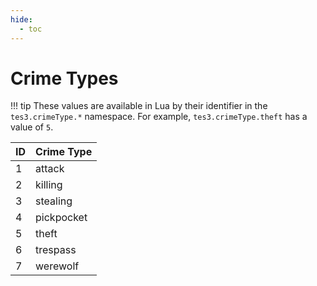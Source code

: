 ```yaml
---
hide:
  - toc
---
```


# Crime Types

!!! tip
	These values are available in Lua by their identifier in the `tes3.crimeType.*` namespace. For example, `tes3.crimeType.theft` has a value of `5`.

ID | Crime Type
-- | -----------------
1  | attack
2  | killing
3  | stealing
4  | pickpocket
5  | theft
6  | trespass
7  | werewolf